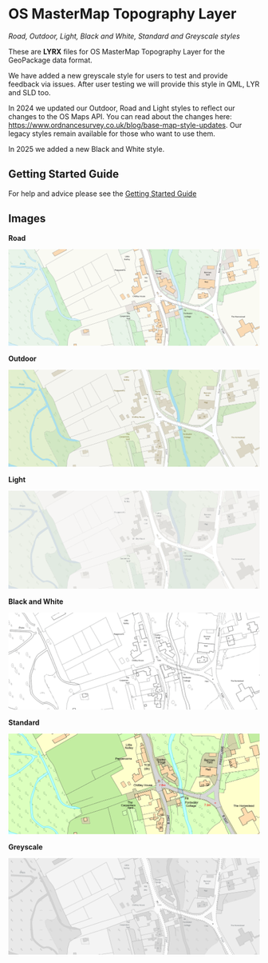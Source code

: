 # OS MasterMap Topography Layer
*Road, Outdoor, Light, Black and White, Standard and Greyscale styles*

These are **LYRX** files for OS MasterMap Topography Layer for the GeoPackage data format.

We have added a new greyscale style for users to test and provide feedback via issues. After user testing we will provide this style in QML, LYR and SLD too. 

In 2024 we updated our Outdoor, Road and Light styles to reflect our changes to the OS Maps API. You can read about the changes here: https://www.ordnancesurvey.co.uk/blog/base-map-style-updates. Our legacy styles remain available for those who want to use them.

In 2025 we added a new Black and White style.

## Getting Started Guide

For help and advice please see the [Getting Started Guide](https://github.com/OrdnanceSurvey/OSMM-Topography-Layer-stylesheets/blob/master/Getting%20Started%20Guide%20-%20Styling%20OSMM%20Topography%20Layer.pdf)

## Images

**Road**

![Road style](https://github.com/OrdnanceSurvey/OSMM-Topography-Layer-stylesheets/blob/b6b889b37325a9fcc0d106bea2fcae6cab378172/Schema%20version%209/Stylesheets/Geopackage%20stylesheets/ArcGIS%20Pro%20stylesheets%20(LYRX)/images/Road1.png)


**Outdoor**

![Outdoor style](https://github.com/OrdnanceSurvey/OSMM-Topography-Layer-stylesheets/blob/b6b889b37325a9fcc0d106bea2fcae6cab378172/Schema%20version%209/Stylesheets/Geopackage%20stylesheets/ArcGIS%20Pro%20stylesheets%20(LYRX)/images/Outdoor1.png)


**Light**

![Light style](https://github.com/OrdnanceSurvey/OSMM-Topography-Layer-stylesheets/blob/b6b889b37325a9fcc0d106bea2fcae6cab378172/Schema%20version%209/Stylesheets/Geopackage%20stylesheets/ArcGIS%20Pro%20stylesheets%20(LYRX)/images/Light1.png)


**Black and White**

![Black and White style](https://github.com/OrdnanceSurvey/OSMM-Topography-Layer-stylesheets/blob/835b23c60ddb279c4b6d5587af8d13b50d070904/Schema%20version%209/Stylesheets/Geopackage%20stylesheets/ArcGIS%20Pro%20stylesheets%20(LYRX)/images/Black%20and%20White1.png)


**Standard**

![Standard style](https://github.com/OrdnanceSurvey/OSMM-Topography-Layer-stylesheets/blob/master/Schema%20version%209/Stylesheets/Geopackage%20stylesheets/ArcGIS%20Pro%20stylesheets%20(LYRX)/images/Standard.png)


**Greyscale**

![Greyscale style](https://github.com/OrdnanceSurvey/OSMM-Topography-Layer-stylesheets/blob/b6b889b37325a9fcc0d106bea2fcae6cab378172/Schema%20version%209/Stylesheets/Geopackage%20stylesheets/ArcGIS%20Pro%20stylesheets%20(LYRX)/images/greyscale1.png)
